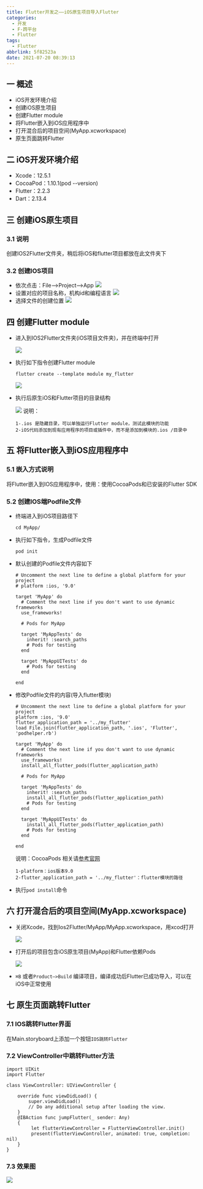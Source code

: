 ```yaml
---
title: Flutter开发之——iOS原生项目导入Flutter
categories:
  - 开发
  - F-跨平台
  - Flutter
tags:
  - Flutter
abbrlink: 5f82523a
date: 2021-07-20 08:39:13
---
```

## 一 概述

* iOS开发环境介绍
* 创建iOS原生项目
* 创建Flutter module
* 将Flutter嵌入到iOS应用程序中
* 打开混合后的项目空间(MyApp.xcworkspace)
* 原生页面跳转Flutter

<!--more-->

## 二 iOS开发环境介绍

* Xcode：12.5.1
* CocoaPod：1.10.1(pod --version)
* Flutter：2.2.3
* Dart：2.13.4

## 三 创建iOS原生项目

### 3.1 说明

创建IOS2Flutter文件夹，稍后将iOS和flutter项目都放在此文件夹下

### 3.2 创建IOS项目

* 依次点击：File——>Project——>App
  ![][1]
* 设置对应的项目名称，机构id和编程语言
  ![][2]
* 选择文件的创建位置
  ![][3]
## 四 创建Flutter module

* 进入到IOS2Flutter文件夹(iOS项目文件夹)，并在终端中打开

  ![][4]
  
* 执行如下指令创建Flutter module

  ```
  flutter create --template module my_flutter
  ```

  ![][5]
  
* 执行后原生iOS和Flutter项目的目录结构

  ![][6]
  说明：
  
  ```
  1-.ios 是隐藏目录，可以单独运行Flutter module，测试此模块的功能
  2-iOS代码添加到现有应用程序的项目或插件中，而不是添加到模块的.ios /目录中
  ```

## 五 将Flutter嵌入到iOS应用程序中

### 5.1 嵌入方式说明

将Flutter嵌入到IOS应用程序中，使用：使用CocoaPods和已安装的Flutter SDK

### 5.2 创建IOS端Podfile文件

* 终端进入到iOS项目路径下

  ```
  cd MyApp/
  ```

* 执行如下指令，生成Podfile文件

  ```
  pod init
  ```

* 默认创建的Podfile文件内容如下

  ```
  # Uncomment the next line to define a global platform for your project
  # platform :ios, '9.0'
  
  target 'MyApp' do
    # Comment the next line if you don't want to use dynamic frameworks
    use_frameworks!
  
    # Pods for MyApp
  
    target 'MyAppTests' do
      inherit! :search_paths
      # Pods for testing
    end
  
    target 'MyAppUITests' do
      # Pods for testing
    end
  
  end
  ```

* 修改Podfile文件的内容(导入flutter模块)

  ```
  # Uncomment the next line to define a global platform for your project
  platform :ios, '9.0'
  flutter_application_path = '../my_flutter'
  load File.join(flutter_application_path, '.ios', 'Flutter', 'podhelper.rb')
  
  target 'MyApp' do
    # Comment the next line if you don't want to use dynamic frameworks
    use_frameworks!
    install_all_flutter_pods(flutter_application_path)
  
    # Pods for MyApp
  
    target 'MyAppTests' do
      inherit! :search_paths
      install_all_flutter_pods(flutter_application_path)
      # Pods for testing
    end
  
    target 'MyAppUITests' do
      install_all_flutter_pods(flutter_application_path)
      # Pods for testing
    end
  
  end
  ```

  说明：CocoaPods 相关请[参考官网](https://cocoapods.org/)

  ```
  1-platform：ios版本9.0
  2-flutter_application_path = '../my_flutter'：flutter模块的路径
  ```

* 执行`pod install`命令

## 六 打开混合后的项目空间(MyApp.xcworkspace)

* 关闭Xcode，找到Ios2Flutter/MyApp/MyApp.xcworkspace，用xcod打开

  ![][8]
  
* 打开后的项目包含iOS原生项目(MyApp)和Flutter依赖Pods

  ![][9]
* `⌘B` 或者`Product—>Build` 编译项目，编译成功后Flutter已成功导入，可以在iOS中正常使用


## 七 原生页面跳转Flutter

### 7.1 IOS跳转Flutter界面

在Main.storyboard上添加一个按钮`IOS跳转Flutter`

### 7.2 ViewController中跳转Flutter方法

```
import UIKit
import Flutter

class ViewController: UIViewController {

    override func viewDidLoad() {
        super.viewDidLoad()
        // Do any additional setup after loading the view.
    }
    @IBAction func jumpFlutter(_ sender: Any)
    {
         let flutterViewController = FlutterViewController.init()
         present(flutterViewController, animated: true, completion: nil)
    }  
}
```

### 7.3 效果图
![][10]



[1]:https://cdn.staticaly.com/gh/PGzxc/CDN/master/blog-flutter/flutter-ios-add-create-ios-project.png
[2]:https://cdn.staticaly.com/gh/PGzxc/CDN/master/blog-flutter/flutter-ios-add-create-ios-project-setting.png
[3]:https://cdn.staticaly.com/gh/PGzxc/CDN/master/blog-flutter/flutter-ios-add-create-ios-project-position.png
[4]:https://cdn.staticaly.com/gh/PGzxc/CDN/master/blog-flutter/flutter-ios-flutter-open-terminal.png
[5]:https://cdn.staticaly.com/gh/PGzxc/CDN/master/blog-flutter/flutter-ios-flutter-module-create.png
[6]:https://cdn.staticaly.com/gh/PGzxc/CDN/master/blog-flutter/flutter-ios-flutter-struct.png
[7]:https://cdn.staticaly.com/gh/PGzxc/CDN/master/blog-flutter/flutter-ios-pod-install.png
[8]:https://cdn.staticaly.com/gh/PGzxc/CDN/master/blog-flutter/flutter-ios-xcworkspace-select.png
[9]:https://cdn.staticaly.com/gh/PGzxc/CDN/master/blog-flutter/flutter-ios-xcwork-open-two-pro.png
[10]:https://cdn.staticaly.com/gh/PGzxc/CDN/master/blog-flutter/flutter-ios-jump-flutter-result.gif

